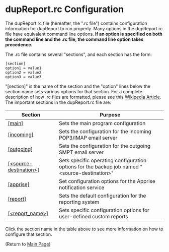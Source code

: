 # dupReport.rc Configuration

The dupReport.rc file (hereafter, the ".rc file") contains configuration information for dupReport to run properly. Many options in the dupReport.rc file have equivalent command line options. **If an option is specified on both the command line and the .rc file, the command line option takes precedence.**

The .rc file contains several "sections", and each section has the form:

```
[section]
option1 = value1
option2 = value2
option3 = value3
```

"[section]" is the name of the section and  the "option" lines below the section name sets various options for that section. For a complete description of how .rc files are formatted, please see this [Wikipedia Article](https://en.wikipedia.org/wiki/INI_file). The important sections in the dupReport.rc file are:

| Section                                                      | Purpose                                                      |
| ------------------------------------------------------------ | ------------------------------------------------------------ |
| [[main]](RcFileConfig-Main.md)                               | Sets the main program configuration                          |
| [[incoming]](RcFileConfig-IncomingOutgoing.md)               | Sets the configuration for the incoming POP3/IMAP email server |
| [[outgoing]](RcFileConfig-IncomingOutgoing.md)               | Sets the configuration for the outgoing SMPT email server    |
| [[\<source-destination>]](RcFileConfig-SourceDestination.md) | Sets specific operating configuration options for the backup job named "\<source-destination>" |
| [[apprise]](RcFileConfig-Apprise.md)                         | Set configuration options for the Apprise notification service |
| [[report]](Reporting-ReportSection.md)                       | Sets the default configuration for the reporting system      |
| [[\<report_name>]](Reporting-CustomReportSpec.md)            | Sets specific configuration options for user-defined custom reports |

Click the section name in the table above to see more information on how to configure that section.





(Return to [Main Page](readme.md))